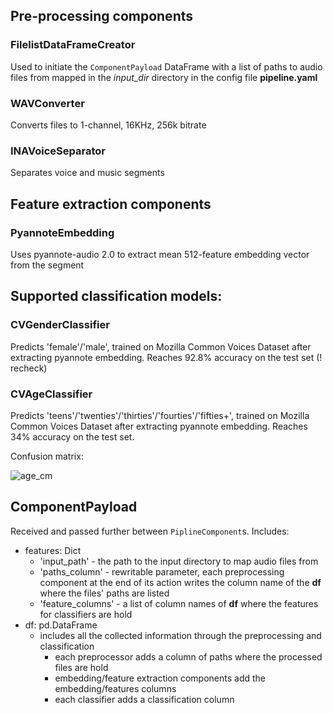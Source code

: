 
## Pre-processing components
### FilelistDataFrameCreator
Used to initiate the `ComponentPayload` DataFrame with a list of paths to audio files from mapped in the *input_dir* directory in the config file **pipeline.yaml**
### WAVConverter
Converts files to 1-channel, 16KHz, 256k bitrate
### INAVoiceSeparator
Separates voice and music segments
## Feature extraction components
### PyannoteEmbedding
Uses pyannote-audio 2.0 to extract mean 512-feature embedding vector from the segment

## Supported classification models:
### CVGenderClassifier
Predicts 'female'/'male', trained on Mozilla Common Voices Dataset after extracting pyannote embedding. 
Reaches 92.8% accuracy on the test set (! recheck)
### CVAgeClassifier
Predicts 'teens'/'twenties'/'thirties'/'fourties'/'fifties+', trained on Mozilla Common Voices Dataset after extracting pyannote embedding. 
Reaches 34% accuracy on the test set.

Confusion matrix:

![age_cm](https://user-images.githubusercontent.com/1709151/171154228-1ed8927e-37e2-4a6d-ad2d-68f8bb485d1f.PNG)


## ComponentPayload
Received and passed further between `PiplineComponent`s. Includes:
- features: Dict
  - 'input_path' - the path to the input directory to map audio files from
  - 'paths_column' - rewritable parameter, each preprocessing component at the end of its action writes the column name of the **df** where the files' paths are listed
  - 'feature_columns' - a list of column names of **df** where the features for classifiers are hold
- df: pd.DataFrame
  - includes all the collected information through the preprocessing and classification
    - each preprocessor adds a column of paths where the processed files are hold
    - embedding/feature extraction components add the embedding/features columns
    - each classifier adds a classification column
